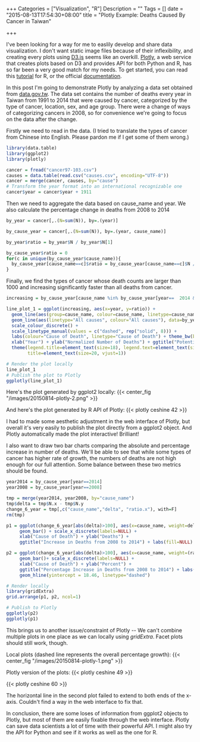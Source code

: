 +++
Categories = ["Visualization", "R"]
Description = ""
Tags = []
date = "2015-08-13T17:54:30+08:00"
title = "Plotly Example: Deaths Caused By Cancer in Taiwan"

+++

I've been looking for a way for me to easlily develop and share data visualization. I don't want static image files because of their inflexibility, and creating every plots using [D3.js](http://d3js.org/) seems like an overkill. [Plotly](https://plot.ly/), a web service that creates plots based on D3 and provides API for both Python and R, has so far been a very good match for my needs. To get started, you can read this [tutorial](http://blog.revolutionanalytics.com/2014/05/ropensci-and-plotly-make-ggplots-shareable-interactive-and-with-d3.html) for R, or the official [documentation](https://plot.ly/r/).

In this post I'm going to demonstrate Plotly by analyzing a data set obtained from [data.gov.tw](http://data.gov.tw/node/8154). The data set contains the number of deaths every year in Taiwan from 1991 to 2014 that were caused by cancer, categorized by the type of cancer, location, sex, and age group. There were a change of ways of categorizing cancers in 2008, so for convenience we're going to focus on the data after the change.

Firstly we need to read in the data. (I tried to translate the types of cancer from Chinese into English. Please pardon me if I get some of them wrong.)

```R
library(data.table)
library(ggplot2)
library(plotly)

cancer = fread("cancer97-103.csv")
causes = data.table(read.csv("causes.csv", encoding="UTF-8"))
cancer = merge(cancer, causes, by="cause")
# Transform the year format into an international recognizable one
cancer$year = cancer$year + 1911
```

Then we need to aggregate the data based on cause_name and year. We also calculate the percentage change in deaths from 2008 to 2014
```R
by_year = cancer[,.(N=sum(N)), by=.(year)]

by_cause_year = cancer[,.(N=sum(N)), by=.(year, cause_name)]

by_year$ratio = by_year$N / by_year$N[1]

by_cause_year$ratio = 0
for(c in unique(by_cause_year$cause_name)){
  by_cause_year[cause_name==c]$ratio = by_cause_year[cause_name==c]$N / by_cause_year[cause_name==c]$N[1]
}

```

Finally, we find the types of cancer whose death counts are larger than 1000 and increasing significantly faster than all deaths from cancer.
```R
increasing = by_cause_year[cause_name %in% by_cause_year[year==  2014 & N > 1000 & ratio >= 1.3]$cause_name]

line_plot_1 = ggplot(increasing, aes(x=year, y=ratio)) +
  geom_line(aes(group=cause_name, colour=cause_name, linetype=cause_name)) +
  geom_line(aes(linetype="All causes", colour="All causes"), data=by_year) +
  scale_colour_discrete() +
  scale_linetype_manual(values = c("dashed", rep("solid", 8))) +
  labs(colour="Cause of Death", linetype="Cause of Death") + theme_bw(base_size = 16) +
  xlab("Year") + ylab("Normalized Number of Deaths") + ggtitle("Potentially Problematic Types of Cancer in Taiwan") +
  theme(legend.title=element_text(size=18), legend.text=element_text(size=18),
        title=element_text(size=20, vjust=1))

# Render the plot locally
line_plot_1
# Publish the plot to Plotly
ggplotly(line_plot_1)
```

Here's the plot generated by ggplot2 locally:
{{< center_fig "/images/20150814-plotly-2.png" >}}

And here's the plot generated by R API of Plotly:
{{< plotly ceshine 42 >}}

I had to made some aesthetic adjustment in the web interface of Plotly, but overall it's very easily to publish the plot directly from a ggplot2 object. And Plotly automatically made the plot interactive! Brilliant!

I also want to draw two bar charts comparing the absolute and percentage increase in number of deaths.  We'll be able to see that while some types of cancer has higher rate of growth, the numbers of deaths are not high enough for our full attention. Some balance between these two metrics should be found.

```R
year2014 = by_cause_year[year==2014]
year2008 = by_cause_year[year==2008]

tmp = merge(year2014, year2008, by="cause_name")
tmp$delta = tmp$N.x - tmp$N.y
change_6_year = tmp[,c("cause_name","delta", "ratio.x"), with=F]
rm(tmp)

p1 = ggplot(change_6_year[abs(delta)>100], aes(x=cause_name, weight=delta, fill=cause_name)) +
     geom_bar() + scale_x_discrete(labels=NULL) +
     xlab("Cause of Death") + ylab("Deaths") +
     ggtitle("Increase in Deaths from 2008 to 2014") + labs(fill=NULL)

p2 = ggplot(change_6_year[abs(delta)>100], aes(x=cause_name, weight=(ratio.x-1)*100, fill=cause_name)) +
     geom_bar()+ scale_x_discrete(labels=NULL) +
     xlab("Cause of Death") + ylab("Percent") +
     ggtitle("Percentage Increase in Deaths from 2008 to 2014") + labs(fill=NULL) +
     geom_hline(yintercept = 18.46, linetype="dashed")

# Render locally
library(gridExtra)
grid.arrange(p1, p2, ncol=1)

# Publish to Plotly
ggplotly(p2)
ggplotly(p1)
```

This brings us to another issue/constraint of Plotly -- We can't combine multiple plots in one place as we can locally using *gridExtra*. Facet plots should still work, though.

Local plots (dashed line represents the overall percentage growth):
{{< center_fig "/images/20150814-plotly-1.png" >}}

Plotly version of the plots:
{{< plotly ceshine 49 >}}

{{< plotly ceshine 60 >}}

The horizontal line in the second plot failed to extend to both ends of the x-axis. Couldn't find a way in the web interface to fix that.

In conclusion, there are some loses of information from ggplot2 objects to Plotly, but most of them are easily fixable through the web interface. Plotly can save data scientists a lot of time with their powerful API. I might also try the API for Python and see if it works as well as the one for R.
